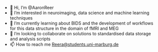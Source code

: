 - 👋 Hi, I’m @AaronReer
- 👀 I’m interested in neuroimaging, data science and machine learning techniques
- 🌱 I’m currently learning about BIDS and the development of workflows for this data structure in the domain of fMRI and MEG
- 💞️ I’m looking to collaborate on solutions to standardised data storage and analysis scripts
- 📫 How to reach me Reera@students.uni-marburg.de

<!---
AaronReer/AaronReer is a ✨ special ✨ repository because its `README.md` (this file) appears on your GitHub profile.
You can click the Preview link to take a look at your changes.
--->
